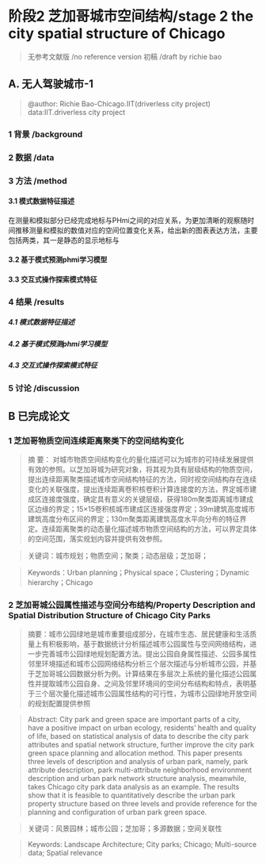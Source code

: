 # 阶段2 芝加哥城市空间结构/stage 2 the city spatial structure of Chicago
> 无参考文献版 /no reference version  初稿 /draft  by richie bao
## A. 无人驾驶城市-1
> @author: Richie Bao-Chicago.IIT(driverless city project)  data:IIT.driverless city project
### 1 背景 /background 



### 2 数据 /data



### 3 方法 /method
#### 3.1 模式数据特征描述
在测量和模拟部分已经完成地标与PHmi之间的对应关系，为更加清晰的观察随时间推移测量和模拟的数值对应的空间位置变化关系，给出新的图表表达方法，主要包括两类，其一是静态的显示地标与

#### 3.2  基于模式预测phmi学习模型

#### 3.3 交互式操作探索模式特征

### 4 结果 /results
##### 4.1 模式数据特征描述



##### 4.2 基于模式预测phmi学习模型



##### 4.3 交互式操作探索模式特征



### 5 讨论 /discussion




## B 已完成论文
### 1 芝加哥物质空间连续距离聚类下的空间结构变化
> 摘 要： 对城市物质空间结构变化的量化描述可以为城市的可持续发展提供有效的参照。以芝加哥城为研究对象，将其视为具有层级结构的物质空间，提出连续距离聚类描述城市空间结构特征的方法，同时视空间结构存在连续变化的关联强度，提出连续距离卷积核卷积计算连接度的方法，界定城市建成区连接度强度，确定具有意义的关键层级，获得180m聚类距离城市建成区边缘的界定；15×15卷积核城市建成区连接强度界定；39m建筑高度城市建筑高度分布区间的界定；130m聚类距离建筑高度水平向分布的特征界定。连续距离聚类的动态量化描述城市物质空间结构的方法，可以界定具体的空间范围，落实规划内容并提供有效参照。

> 

> 关键词：城市规划；物质空间；聚类；动态层级；芝加哥；

> Keywords：Urban planning；Physical space；Clustering；Dynamic hierarchy；Chicago


### 2 芝加哥城公园属性描述与空间分布结构/Property Description and Spatial Distribution Structure of Chicago City Parks
> 摘要：城市公园绿地是城市重要组成部分，在城市生态、居民健康和生活质量上有积极影响，基于数据统计分析描述城市公园属性与空间网络结构，进一步完善城市公园绿地规划配置方法。提出公园自身属性描述、公园多属性邻里环境描述和城市公园网络结构分析三个层次描述与分析城市公园，并基于芝加哥城公园数据分析为例。计算结果在多层次上系统的量化描述公园属性并提取城市公园自身、之间及邻里环境间的空间分布结构和特点，表明基于三个层次量化描述城市公园属性结构的可行性，为城市公园绿地开放空间的规划配置提供参照

> Abstract: City park and green space are  important parts of a city, have a positive impact on urban ecology, residents’ health and quality of life, based on statistical analysis of data to describe the city park attributes and spatial network structure, further improve the city park green space planning and allocation method. This paper presents three levels of description and analysis of urban park, namely, park attribute description, park multi-attribute neighborhood environment description and urban park network structure analysis, meanwhile, takes Chicago city park data analysis as an example. The results show that it is feasible to quantitatively describe the urban park property structure based on three levels and provide reference for the planning and configuration of urban park green space.

> 关键词：风景园林；城市公园；芝加哥；多源数据；空间关联性

> Keywords: Landscape Architecture; City parks; Chicago; Multi-source data; Spatial relevance



<!--stackedit_data:
eyJoaXN0b3J5IjpbLTE5NzY1NzgwNjYsLTE5MTIzMjg1NDYsOT
g4MDg0MjI2LDEyMTMxMTA5ODYsNjIwNDE0NjU2LC0xMTk3NDU0
NDEsMTkwMDQxNzUzMSwtNTI0ODQ3NzY3LDExODcxNjI5NTcsLT
E2MzM4NjIxODUsLTg1MDkzOTI5LDE5Njk5MDg3NzddfQ==
-->